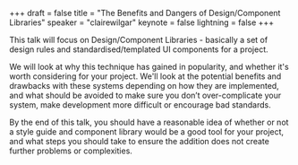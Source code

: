 +++
draft = false
title = "The Benefits and Dangers of Design/Component Libraries"
speaker = "clairewilgar"
keynote = false
lightning = false
+++

This talk will focus on Design/Component Libraries - basically a set of design rules and standardised/templated UI components for a project.

We will look at why this technique has gained in popularity, and whether it's worth considering for your project. We'll look at the potential benefits and drawbacks with these systems depending on how they are implemented, and what should be avoided to make sure you don’t over-complicate your system, make development more difficult or encourage bad standards.

By the end of this talk, you should have a reasonable idea of whether or not a style guide and component library would be a good tool for your project, and what steps you should take to ensure the addition does not create further problems or complexities.